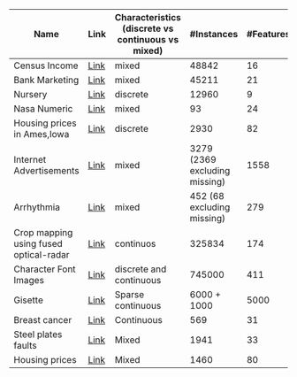 | Name                                   | Link                                                                                                   | Characteristics (discrete vs continuous vs mixed) | #Instances                    | #Features | #Continuous features | #Discrete features | #Categorical features | #Nominal features | #Ordinal features | Task           | RQ1 | RQ2 | RQ3 | RQ4 | RQ5 |
| -------------------------------------- | ------------------------------------------------------------------------------------------------------ | ------------------------------------------------- | ----------------------------- | --------- | -------------------- | ------------------ | --------------------- | ----------------- | ----------------- | -------------- | --- | --- | --- | --- | --- |
| Census Income                          | [Link](https://archive.ics.uci.edu/ml/datasets/census+income "Link")                                   | mixed                                             | 48842                         | 16        | 6                    | 10                 | 10                    |                   |                   | classification |     |     |     |     | x   |
| Bank Marketing                         | [Link](https://archive.ics.uci.edu/ml/datasets/Bank+Marketing "Link")                                  | mixed                                             | 45211                         | 21        | 11                   | 10                 | 10                    |                   |                   | classification |     |     |     |     | x   |
| Nursery                                | [Link](https://archive.ics.uci.edu/ml/datasets/nursery "Link")                                         | discrete                                          | 12960                         | 9         | 0                    | 9                  | 9                     |                   |                   | classification |     |     |     |     | x   |
| Nasa Numeric                           | [Link](https://www.openml.org/search?type=data&sort=runs&id=1076&status=active "Link")                 | mixed                                             | 93                            | 24        | 3                    | 21                 | 21                    |                   |                   | regression     |     |     |     |     | x   |
| Housing prices in Ames,Iowa            | [Link](https://vincentarelbundock.github.io/Rdatasets/csv/openintro/ames.csv "Link")                   | discrete                                          | 2930                          | 82        | 20                   | 14                 | 39                    | 23                | 23                | regression     |     |     |     |     | x   |
| Internet Advertisements                | [Link](https://archive.ics.uci.edu/ml/datasets/Internet+Advertisements "Link")                         | mixed                                             | 3279 (2369 excluding missing) | 1558      | 1                    | 2                  | 1555                  | 1555              | 0                 | classification | x   |     |     |     |     |
| Arrhythmia                             | [Link](https://archive.ics.uci.edu/ml/datasets/Arrhythmia "Link")                                      | mixed                                             | 452 (68 excluding missing)    | 279       | 120                  | 86                 | 73                    | 73                | 0                 | classification | x   |     |     |     |     |
| Crop mapping using fused optical-radar | [Link](https://archive.ics.uci.edu/ml/datasets/Crop+mapping+using+fused+optical-radar+data+set "Link") | continuos                                         | 325834                        | 174       | 174                  | 0                  | 0                     | 0                 | 0                 | classification | x   |     |     |     |     |
| Character Font Images                  | [Link](https://archive.ics.uci.edu/ml/datasets/Character+Font+Images "Link")                           | discrete and continuous                           | 745000                        | 411       | 2                    | 409                | 0                     | 0                 | 0                 | classification | x   |     |     |     |     |
| Gisette                                | [Link](https://archive.ics.uci.edu/ml/datasets/Gisette)                                                | Sparse continuous                                 | 6000 + 1000                   | 5000      | 5000                 | 0                  | 0                     | 0                 | 0                 | Classification |     | x   |     |     |     |
| Breast cancer                          | [Link](https://www.kaggle.com/datasets/uciml/breast-cancer-wisconsin-data)                             | Continuous                                        | 569                           | 31        | 31                   | 0                  | 0                     | 0                 | 0                 | Classification |     | x   |     |     |     |
| Steel plates faults                    | [Link](https://www.kaggle.com/datasets/bpkapkar/steel-plates-faults-detection)                         | Mixed                                             | 1941                          | 33        | 25                   | 0                  | 0                     | 0                 | 0                 | Classification |     | x   |     |     |     |
| Housing prices                         | [Link](https://www.kaggle.com/competitions/house-prices-advanced-regression-techniques/)               | Mixed                                             | 1460                          | 80        | 33                   | 3                  | 44                    | 27                | 17                | Regression     |     | x   |     |     |     |
